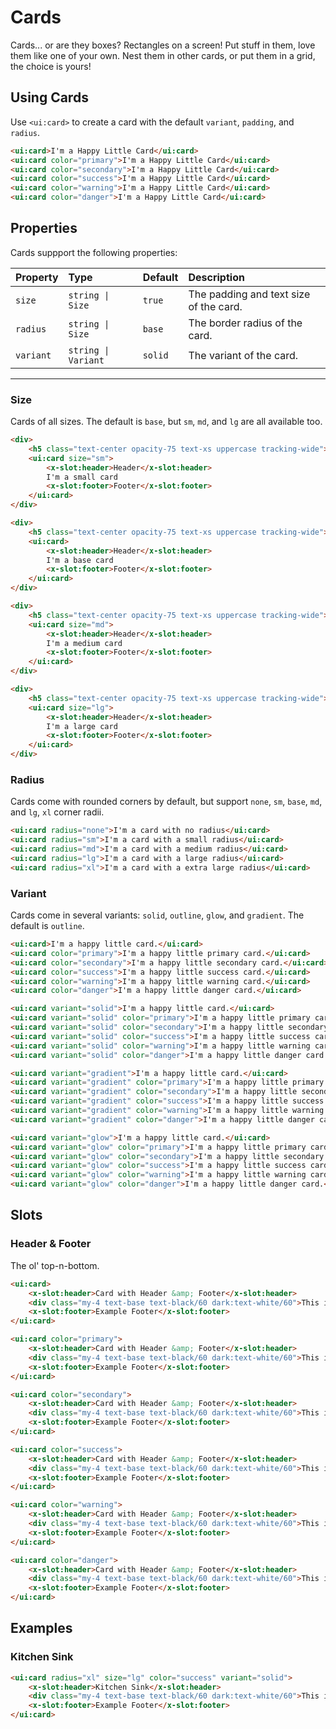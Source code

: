 # Cards

Cards... or are they boxes? Rectangles on a screen! Put stuff in them, love them like one of your own. Nest them in other cards, or put them in a grid, the choice is yours!

## Using Cards

Use `<ui:card>` to create a card with the default `variant`, `padding`, and `radius`.

```html +demo title={Basic Cards} previewClasses={space-y-5}
<ui:card>I'm a Happy Little Card</ui:card>
<ui:card color="primary">I'm a Happy Little Card</ui:card>
<ui:card color="secondary">I'm a Happy Little Card</ui:card>
<ui:card color="success">I'm a Happy Little Card</ui:card>
<ui:card color="warning">I'm a Happy Little Card</ui:card>
<ui:card color="danger">I'm a Happy Little Card</ui:card>
```

## Properties

Cards suppport the following properties:

| Property | Type | Default | Description |
|:---|:---|:---|:---|
| `size` | `string \| Size` | `true` | The padding and text size of the card. |
| `radius` | `string \| Size` | `base` | The border radius of the card. |
| `variant` | `string \| Variant` | `solid` | The variant of the card. |

---

### Size

Cards of all sizes. The default is `base`, but `sm`, `md`, and `lg` are all available too.

```html +demo title={Card Sizing} previewClasses={space-y-5}
<div>
    <h5 class="text-center opacity-75 text-xs uppercase tracking-wide">SM Sizing</h5>
    <ui:card size="sm">
        <x-slot:header>Header</x-slot:header>
        I'm a small card
        <x-slot:footer>Footer</x-slot:footer>
    </ui:card>
</div>

<div>
    <h5 class="text-center opacity-75 text-xs uppercase tracking-wide">Base Sizing</h5>
    <ui:card>
        <x-slot:header>Header</x-slot:header>
        I'm a base card
        <x-slot:footer>Footer</x-slot:footer>
    </ui:card>
</div>

<div>
    <h5 class="text-center opacity-75 text-xs uppercase tracking-wide">MD Sizing</h5>
    <ui:card size="md">
        <x-slot:header>Header</x-slot:header>
        I'm a medium card
        <x-slot:footer>Footer</x-slot:footer>
    </ui:card>
</div>

<div>
    <h5 class="text-center opacity-75 text-xs uppercase tracking-wide">LG Sizing</h5>
    <ui:card size="lg">
        <x-slot:header>Header</x-slot:header>
        I'm a large card
        <x-slot:footer>Footer</x-slot:footer>
    </ui:card>
</div>
```


### ️️Radius

Cards come with rounded corners by default, but support `none`, `sm`, `base`, `md`, and `lg`, `xl` corner radii.

```html +demo title={Card Radius} previewClasses={space-y-5}
<ui:card radius="none">I'm a card with no radius</ui:card>
<ui:card radius="sm">I'm a card with a small radius</ui:card>
<ui:card radius="md">I'm a card with a medium radius</ui:card>
<ui:card radius="lg">I'm a card with a large radius</ui:card>
<ui:card radius="xl">I'm a card with a extra large radius</ui:card>
```

### Variant

Cards come in several variants: `solid`, `outline`, `glow`, and `gradient`. The default is `outline`.

```html +demo title={Outline Variant} previewClasses={space-y-3}
<ui:card>I'm a happy little card.</ui:card>
<ui:card color="primary">I'm a happy little primary card.</ui:card>
<ui:card color="secondary">I'm a happy little secondary card.</ui:card>
<ui:card color="success">I'm a happy little success card.</ui:card>
<ui:card color="warning">I'm a happy little warning card.</ui:card>
<ui:card color="danger">I'm a happy little danger card.</ui:card>
```

```html +demo title={Solid Variant} previewClasses={space-y-3}
<ui:card variant="solid">I'm a happy little card.</ui:card>
<ui:card variant="solid" color="primary">I'm a happy little primary card.</ui:card>
<ui:card variant="solid" color="secondary">I'm a happy little secondary card.</ui:card>
<ui:card variant="solid" color="success">I'm a happy little success card.</ui:card>
<ui:card variant="solid" color="warning">I'm a happy little warning card.</ui:card>
<ui:card variant="solid" color="danger">I'm a happy little danger card.</ui:card>
```

```html +demo title={Gradient Variant} previewClasses={space-y-3}
<ui:card variant="gradient">I'm a happy little card.</ui:card>
<ui:card variant="gradient" color="primary">I'm a happy little primary card.</ui:card>
<ui:card variant="gradient" color="secondary">I'm a happy little secondary card.</ui:card>
<ui:card variant="gradient" color="success">I'm a happy little success card.</ui:card>
<ui:card variant="gradient" color="warning">I'm a happy little warning card.</ui:card>
<ui:card variant="gradient" color="danger">I'm a happy little danger card.</ui:card>
```

```html +demo title={Glow Variant} previewClasses={space-y-3}
<ui:card variant="glow">I'm a happy little card.</ui:card>
<ui:card variant="glow" color="primary">I'm a happy little primary card.</ui:card>
<ui:card variant="glow" color="secondary">I'm a happy little secondary card.</ui:card>
<ui:card variant="glow" color="success">I'm a happy little success card.</ui:card>
<ui:card variant="glow" color="warning">I'm a happy little warning card.</ui:card>
<ui:card variant="glow" color="danger">I'm a happy little danger card.</ui:card>
```


## Slots

### Header & Footer
The ol' top-n-bottom.

```html +demo previewClasses={space-y-5}
<ui:card>
    <x-slot:header>Card with Header &amp; Footer</x-slot:header>
    <div class="my-4 text-base text-black/60 dark:text-white/60">This is a card with a header. It lives in our world.</div>
    <x-slot:footer>Example Footer</x-slot:footer>
</ui:card>

<ui:card color="primary">
    <x-slot:header>Card with Header &amp; Footer</x-slot:header>
    <div class="my-4 text-base text-black/60 dark:text-white/60">This is a card with a header. It lives in our world.</div>
    <x-slot:footer>Example Footer</x-slot:footer>
</ui:card>

<ui:card color="secondary">
    <x-slot:header>Card with Header &amp; Footer</x-slot:header>
    <div class="my-4 text-base text-black/60 dark:text-white/60">This is a card with a header. It lives in our world.</div>
    <x-slot:footer>Example Footer</x-slot:footer>
</ui:card>

<ui:card color="success">
    <x-slot:header>Card with Header &amp; Footer</x-slot:header>
    <div class="my-4 text-base text-black/60 dark:text-white/60">This is a card with a header. It lives in our world.</div>
    <x-slot:footer>Example Footer</x-slot:footer>
</ui:card>

<ui:card color="warning">
    <x-slot:header>Card with Header &amp; Footer</x-slot:header>
    <div class="my-4 text-base text-black/60 dark:text-white/60">This is a card with a header. It lives in our world.</div>
    <x-slot:footer>Example Footer</x-slot:footer>
</ui:card>

<ui:card color="danger">
    <x-slot:header>Card with Header &amp; Footer</x-slot:header>
    <div class="my-4 text-base text-black/60 dark:text-white/60">This is a card with a header. It lives in our world.</div>
    <x-slot:footer>Example Footer</x-slot:footer>
</ui:card>
```

## Examples

### Kitchen Sink
```html +demo
<ui:card radius="xl" size="lg" color="success" variant="solid">
    <x-slot:header>Kitchen Sink</x-slot:header>
    <div class="my-4 text-base text-black/60 dark:text-white/60">This is a card with a header. It lives in our world.</div>
    <x-slot:footer>Example Footer</x-slot:footer>
</ui:card>
```
